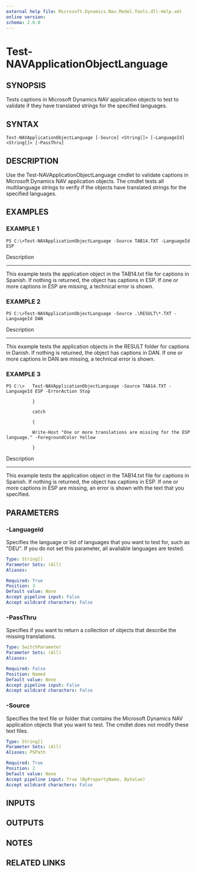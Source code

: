 ```yaml
---
external help file: Microsoft.Dynamics.Nav.Model.Tools.dll-Help.xml
online version: 
schema: 2.0.0
---
```


# Test-NAVApplicationObjectLanguage

## SYNOPSIS
Tests captions in Microsoft Dynamics NAV application objects to test to validate if they have translated strings for the specified languages.

## SYNTAX

```
Test-NAVApplicationObjectLanguage [-Source] <String[]> [-LanguageId] <String[]> [-PassThru]
```

## DESCRIPTION
Use the Test-NAVApplicationObjectLanguage cmdlet to validate captions in Microsoft Dynamics NAV application objects.
The cmdlet tests all multilanguage strings to verify if the objects have translated strings for the specified languages.

## EXAMPLES

### EXAMPLE 1
```
PS C:\>Test-NAVApplicationObjectLanguage -Source TAB14.TXT -LanguageId ESP
```

Description

-----------

This example tests the application object in the TAB14.txt file for captions in Spanish.
If nothing is returned, the object has captions in ESP.
If one or more captions in ESP are missing, a technical error is shown.

### EXAMPLE 2
```
PS C:\>Test-NAVApplicationObjectLanguage -Source .\RESULT\*.TXT -LanguageId DAN
```

Description

-----------

This example tests the application objects in the RESULT folder for captions in Danish.
If nothing is returned, the object has captions in DAN.
If one or more captions in DAN are missing, a technical error is shown.

### EXAMPLE 3
```
PS C:\>   Test-NAVApplicationObjectLanguage -Source TAB14.TXT -LanguageId ESP -ErrorAction Stop

          }

          catch

          {

          Write-Host "One or more translations are missing for the ESP language." -ForegroundColor Yellow

          }
```

Description

-----------

This example tests the application object in the TAB14.txt file for captions in Spanish.
If nothing is returned, the object has captions in ESP.
If one or more captions in ESP are missing, an error is shown with the text that you specified.

## PARAMETERS

### -LanguageId
Specifies the language or list of languages that you want to test for, such as "DEU".
If you do not set this parameter, all available languages are tested.

```yaml
Type: String[]
Parameter Sets: (All)
Aliases: 

Required: True
Position: 3
Default value: None
Accept pipeline input: False
Accept wildcard characters: False
```

### -PassThru
Specifies if you want to return a collection of objects that describe the missing translations.

```yaml
Type: SwitchParameter
Parameter Sets: (All)
Aliases: 

Required: False
Position: Named
Default value: None
Accept pipeline input: False
Accept wildcard characters: False
```

### -Source
Specifies the text file or folder that contains the Microsoft Dynamics NAV application objects that you want to test.
The cmdlet does not modify these text files.

```yaml
Type: String[]
Parameter Sets: (All)
Aliases: PSPath

Required: True
Position: 2
Default value: None
Accept pipeline input: True (ByPropertyName, ByValue)
Accept wildcard characters: False
```

## INPUTS

## OUTPUTS

## NOTES

## RELATED LINKS

